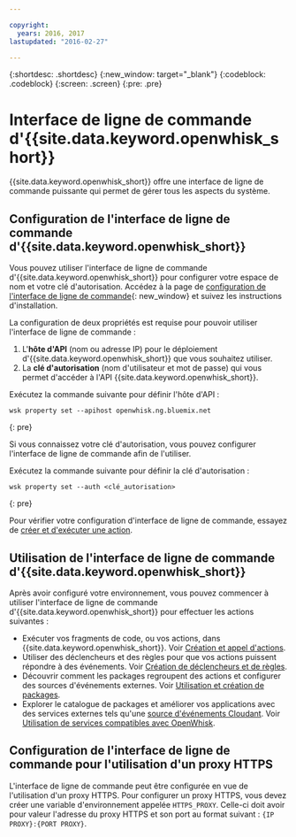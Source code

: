 ```yaml
---

copyright:
  years: 2016, 2017
lastupdated: "2016-02-27"

---
```


{:shortdesc: .shortdesc}
{:new_window: target="_blank"}
{:codeblock: .codeblock}
{:screen: .screen}
{:pre: .pre}

# Interface de ligne de commande d'{{site.data.keyword.openwhisk_short}}

{{site.data.keyword.openwhisk_short}} offre une interface de ligne de commande puissante qui permet de gérer tous les aspects du système.

## Configuration de l'interface de ligne de commande d'{{site.data.keyword.openwhisk_short}} 

Vous pouvez utiliser l'interface de ligne de commande d'{{site.data.keyword.openwhisk_short}} pour configurer votre espace de nom et votre clé d'autorisation.
Accédez à la page de [configuration de l'interface de ligne de commande](https://new-console.{DomainName}/openwhisk/cli){: new_window} et suivez les instructions d'installation.

La configuration de deux propriétés est requise pour pouvoir utiliser l'interface de ligne de commande :

1. L'**hôte d'API** (nom ou adresse IP) pour le déploiement d'{{site.data.keyword.openwhisk_short}} que vous souhaitez utiliser. 
2. La **clé d'autorisation** (nom d'utilisateur et mot de passe) qui vous permet d'accéder à l'API {{site.data.keyword.openwhisk_short}}. 

Exécutez la commande suivante pour définir l'hôte d'API :

```
wsk property set --apihost openwhisk.ng.bluemix.net
```
{: pre} 

Si vous connaissez votre clé d'autorisation, vous pouvez configurer l'interface de ligne de commande afin de l'utiliser.  

Exécutez la commande suivante pour définir la clé d'autorisation :

```
wsk property set --auth <clé_autorisation>
```
{: pre} 

Pour vérifier votre configuration d'interface de ligne de commande, essayez de [créer et d'exécuter une action](./index.html#openwhisk_start_hello_world).

## Utilisation de l'interface de ligne de commande d'{{site.data.keyword.openwhisk_short}}

Après avoir configuré votre environnement, vous pouvez commencer à utiliser l'interface de ligne de commande d'{{site.data.keyword.openwhisk_short}} pour effectuer les actions suivantes :

* Exécuter vos fragments de code, ou vos actions, dans {{site.data.keyword.openwhisk_short}}. Voir [Création et appel d'actions](./openwhisk_actions.html).
* Utiliser des déclencheurs et des règles pour que vos actions puissent répondre à des événements. Voir [Création de déclencheurs et de règles](./openwhisk_triggers_rules.html).
* Découvrir comment les packages regroupent des actions et configurer des sources d'événements externes. Voir [Utilisation et création de packages](./openwhisk_packages.html).
* Explorer le catalogue de packages et améliorer vos applications avec des services externes tels qu'une [source d'événements Cloudant](./openwhisk_cloudant.html). Voir [Utilisation de services compatibles avec OpenWhisk](./openwhisk_catalog.html).

## Configuration de l'interface de ligne de commande pour l'utilisation d'un proxy HTTPS

L'interface de ligne de commande peut être configurée en vue de l'utilisation d'un proxy HTTPS. Pour configurer un proxy HTTPS, vous devez créer une variable d'environnement appelée `HTTPS_PROXY`. Celle-ci doit avoir pour valeur l'adresse du proxy HTTPS et son port au format suivant :
`{IP PROXY}:{PORT PROXY}`.
